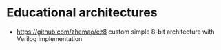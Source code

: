 # Educational architectures

- <https://github.com/zhemao/ez8> custom simple 8-bit architecture with Verilog implementation
